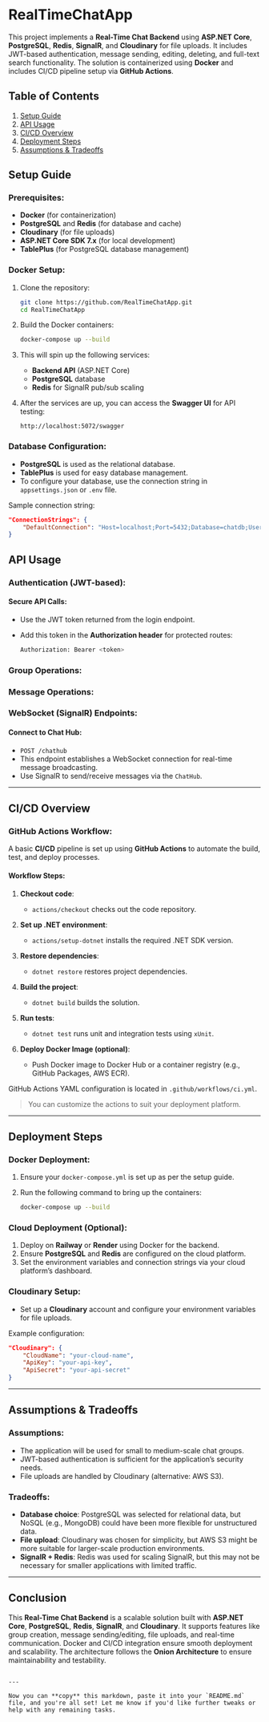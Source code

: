 # RealTimeChatApp

This project implements a **Real-Time Chat Backend** using **ASP.NET Core**, **PostgreSQL**, **Redis**, **SignalR**, and **Cloudinary** for file uploads. It includes JWT-based authentication, message sending, editing, deleting, and full-text search functionality. The solution is containerized using **Docker** and includes CI/CD pipeline setup via **GitHub Actions**.

## Table of Contents
1. [Setup Guide](#setup-guide)
2. [API Usage](#api-usage)
3. [CI/CD Overview](#cicd-overview)
4. [Deployment Steps](#deployment-steps)
5. [Assumptions & Tradeoffs](#assumptions--tradeoffs)

## Setup Guide

### Prerequisites:
- **Docker** (for containerization)
- **PostgreSQL** and **Redis** (for database and cache)
- **Cloudinary** (for file uploads)
- **ASP.NET Core SDK 7.x** (for local development)
- **TablePlus** (for PostgreSQL database management)

### Docker Setup:

1. Clone the repository:
   ```bash
   git clone https://github.com/RealTimeChatApp.git
   cd RealTimeChatApp
   ````

2. Build the Docker containers:

   ```bash
   docker-compose up --build
   ```

3. This will spin up the following services:

   * **Backend API** (ASP.NET Core)
   * **PostgreSQL** database
   * **Redis** for SignalR pub/sub scaling

4. After the services are up, you can access the **Swagger UI** for API testing:

   ```
   http://localhost:5072/swagger
   ```

### Database Configuration:

* **PostgreSQL** is used as the relational database.
* **TablePlus** is used for easy database management.
* To configure your database, use the connection string in `appsettings.json` or `.env` file.

Sample connection string:

```json
"ConnectionStrings": {
    "DefaultConnection": "Host=localhost;Port=5432;Database=chatdb;Username=postgres;Password=password"
}
```

## API Usage

### Authentication (JWT-based):

#### Secure API Calls:

* Use the JWT token returned from the login endpoint.
* Add this token in the **Authorization header** for protected routes:

  ```bash
  Authorization: Bearer <token>
  ```

### Group Operations:

### Message Operations:

### WebSocket (SignalR) Endpoints:

#### Connect to Chat Hub:

* `POST /chathub`
* This endpoint establishes a WebSocket connection for real-time message broadcasting.
* Use SignalR to send/receive messages via the `ChatHub`.

---

## CI/CD Overview

### GitHub Actions Workflow:

A basic **CI/CD** pipeline is set up using **GitHub Actions** to automate the build, test, and deploy processes.

#### Workflow Steps:

1. **Checkout code**:

   * `actions/checkout` checks out the code repository.

2. **Set up .NET environment**:

   * `actions/setup-dotnet` installs the required .NET SDK version.

3. **Restore dependencies**:

   * `dotnet restore` restores project dependencies.

4. **Build the project**:

   * `dotnet build` builds the solution.

5. **Run tests**:

   * `dotnet test` runs unit and integration tests using `xUnit`.

6. **Deploy Docker Image (optional)**:

   * Push Docker image to Docker Hub or a container registry (e.g., GitHub Packages, AWS ECR).

GitHub Actions YAML configuration is located in `.github/workflows/ci.yml`.

> You can customize the actions to suit your deployment platform.

---

## Deployment Steps

### Docker Deployment:

1. Ensure your `docker-compose.yml` is set up as per the setup guide.

2. Run the following command to bring up the containers:

   ```bash
   docker-compose up --build
   ```

### Cloud Deployment (Optional):

1. Deploy on **Railway** or **Render** using Docker for the backend.
2. Ensure **PostgreSQL** and **Redis** are configured on the cloud platform.
3. Set the environment variables and connection strings via your cloud platform’s dashboard.

### Cloudinary Setup:

* Set up a **Cloudinary** account and configure your environment variables for file uploads.

Example configuration:

```json
"Cloudinary": {
    "CloudName": "your-cloud-name",
    "ApiKey": "your-api-key",
    "ApiSecret": "your-api-secret"
}
```

---

## Assumptions & Tradeoffs

### Assumptions:

* The application will be used for small to medium-scale chat groups.
* JWT-based authentication is sufficient for the application’s security needs.
* File uploads are handled by Cloudinary (alternative: AWS S3).

### Tradeoffs:

* **Database choice**: PostgreSQL was selected for relational data, but NoSQL (e.g., MongoDB) could have been more flexible for unstructured data.
* **File upload**: Cloudinary was chosen for simplicity, but AWS S3 might be more suitable for larger-scale production environments.
* **SignalR + Redis**: Redis was used for scaling SignalR, but this may not be necessary for smaller applications with limited traffic.

---

## Conclusion

This **Real-Time Chat Backend** is a scalable solution built with **ASP.NET Core**, **PostgreSQL**, **Redis**, **SignalR**, and **Cloudinary**. It supports features like group creation, message sending/editing, file uploads, and real-time communication. Docker and CI/CD integration ensure smooth deployment and scalability. The architecture follows the **Onion Architecture** to ensure maintainability and testability.

```

---

Now you can **copy** this markdown, paste it into your `README.md` file, and you're all set! Let me know if you'd like further tweaks or help with any remaining tasks.
```

